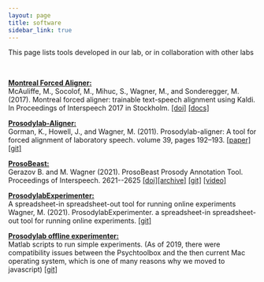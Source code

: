 ```yaml
---
layout: page
title: software
sidebar_link: true
---
```


<p class="message">
  This page lists tools developed in our lab, or in collaboration with other labs
</p>

<br>

[**Montreal Forced Aligner:**](http://montreal-forced-aligner.readthedocs.io/en/latest/)     
McAuliffe, M., Socolof, M., Mihuc, S., Wagner, M., and Sonderegger, M. (2017). Montreal forced aligner: trainable text-speech alignment using Kaldi. In Proceedings of Interspeech 2017 in Stockholm. [[doi]](http://dx.doi.org/10.21437/Interspeech.2017-1386) [[docs]](http://montreal-forced-aligner.readthedocs.io/en/latest/)


[**Prosodylab-Aligner:**](http://github.com/prosodylab/Prosodylab-Aligner)      
Gorman, K., Howell, J., and Wagner, M. (2011). Prosodylab-aligner: A tool for forced alignment of laboratory speech. volume 39, pages 192–193. [[paper]](http://jcaa.caa-aca.ca/index.php/jcaa/article/view/2476/2225) [[git]](http://github.com/prosodylab/Prosodylab-Aligner)


[**ProsoBeast:**](https://github.com/prosodylab/prosobeast-annotation-tool)     
Gerazov B. and M. Wagner (2021). ProsoBeast Prosody Annotation Tool. Proceedings of Interspeech. 2621--2625 [[doi]](doi.org/10.21437/Interspeech.2021-304 )[[archive]](https://arxiv.org/abs/2104.02397) [[git]](https://github.com/prosodylab/prosobeast-annotation-tool) [[video]](https://www.youtube.com/embed/I7Wk5zTwbmY)


[**ProsodylabExperimenter:**](http://github.com/prosodylab/prosodylabExperimenter)     
A spreadsheet-in spreadsheet-out tool for running online experiments<br>
Wagner, M. (2021). ProsodylabExperimenter. a spreadsheet-in spreadsheet-out tool for running online experiments. [[git]](https://github.com/prosodylab/prosodylab-experimenter)


[**Prosodylab offline experimenter:**](https://github.com/prosodylab/prosodylab-offline-experimenter)     
Matlab scripts to run simple experiments. (As of 2019, there were compatibility issues between the Psychtoolbox and the then current Mac operating system, which is one of many reasons why we moved to javascript) [[git]](https://github.com/prosodylab/prosodylab-offline-experimenter)